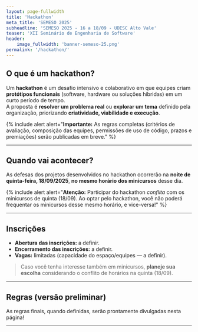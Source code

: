 ```yaml
---
layout: page-fullwidth
title: 'Hackathon'
meta_title: 'SEMESO 2025'
subheadline: 'SEMESO 2025 - 16 a 18/09 - UDESC Alto Vale'
teaser: 'XII Seminário de Engenharia de Software'
header:
    image_fullwidth: 'banner-semeso-25.png'
permalink: '/hackathon/'
---
```


## O que é um hackathon?

Um **hackathon** é um desafio intensivo e colaborativo em que equipes criam **protótipos funcionais** (software, hardware ou soluções híbridas) em um curto período de tempo.  
A proposta é **resolver um problema real** ou **explorar um tema** definido pela organização, priorizando **criatividade, viabilidade e execução**.

{% include alert alert="<strong>Importante:</strong> As regras completas (critérios de avaliação, composição das equipes, permissões de uso de código, prazos e premiações) serão publicadas em breve." %}

---

## Quando vai acontecer?

As defesas dos projetos desenvolvidos no hackathon ocorrerão na **noite de quinta-feira, 18/09/2025**, **no mesmo horário dos minicursos** desse dia.

{% include alert alert="<strong>Atenção:</strong> Participar do hackathon <em>conflita</em> com os minicursos de quinta (18/09). Ao optar pelo hackathon, você não poderá frequentar os minicursos desse mesmo horário, e vice-versa!" %}

---

## Inscrições

-   **Abertura das inscrições:** a definir.
-   **Encerramento das inscrições:** a definir.
-   **Vagas:** limitadas (capacidade do espaço/equipes — a definir).

> Caso você tenha interesse também em minicursos, **planeje sua escolha** considerando o conflito de horários na quinta (18/09).

---

## Regras (versão preliminar)

As regras finais, quando definidas, serão prontamente divulgadas nesta página!

---
